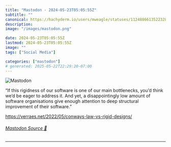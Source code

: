 ```yaml
---
title: "Mastodon - 2024-05-23T05:05:55Z"
subtitle: ""
canonical: https://hachyderm.io/users/mweagle/statuses/112488661352232823
description:
image: "/images/mastodon.png"

date: 2024-05-23T05:05:55Z
lastmod: 2024-05-23T05:05:55Z
image: ""
tags: ["Social Media"]

categories: ["mastodon"]
# generated: 2025-05-22T22:29:20-07:00
---
```

![Mastodon](/images/mastodon.png)

<p>“If this rigidness of our software is one of our main bottlenecks, you’d think we’d be eager to address it. And yet, a disappointingly low amount of software organisations give enough attention to deep structural improvement of their software.”</p><p><a href="https://verraes.net/2022/05/conways-law-vs-rigid-designs/" target="_blank" rel="nofollow noopener noreferrer" translate="no"><span class="invisible">https://</span><span class="ellipsis">verraes.net/2022/05/conways-la</span><span class="invisible">w-vs-rigid-designs/</span></a></p>


###### [Mastodon Source 🐘](https://hachyderm.io/@mweagle/112488661352232823)

___
